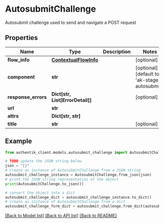 # AutosubmitChallenge

Autosubmit challenge used to send and navigate a POST request

## Properties

Name | Type | Description | Notes
------------ | ------------- | ------------- | -------------
**flow_info** | [**ContextualFlowInfo**](ContextualFlowInfo.md) |  | [optional] 
**component** | **str** |  | [optional] [default to 'ak-stage-autosubmit']
**response_errors** | **Dict[str, List[ErrorDetail]]** |  | [optional] 
**url** | **str** |  | 
**attrs** | **Dict[str, str]** |  | 
**title** | **str** |  | [optional] 

## Example

```python
from authentik_client.models.autosubmit_challenge import AutosubmitChallenge

# TODO update the JSON string below
json = "{}"
# create an instance of AutosubmitChallenge from a JSON string
autosubmit_challenge_instance = AutosubmitChallenge.from_json(json)
# print the JSON string representation of the object
print(AutosubmitChallenge.to_json())

# convert the object into a dict
autosubmit_challenge_dict = autosubmit_challenge_instance.to_dict()
# create an instance of AutosubmitChallenge from a dict
autosubmit_challenge_form_dict = autosubmit_challenge.from_dict(autosubmit_challenge_dict)
```
[[Back to Model list]](../README.md#documentation-for-models) [[Back to API list]](../README.md#documentation-for-api-endpoints) [[Back to README]](../README.md)


